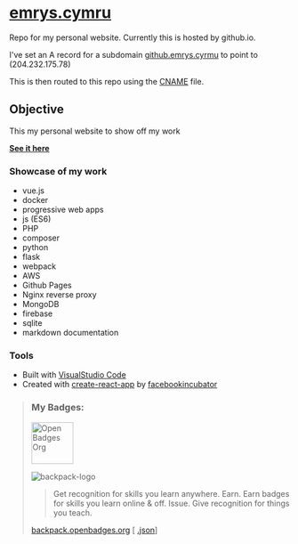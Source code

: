 # [emrys.cymru](http://emrys.cymru)
Repo for my personal website. 
Currently this is hosted by github.io.

I've set an A record for a subdomain [github.emrys.cyrmu](https://github.emrys.cymru) to point to (204.232.175.78)

This is then routed to this repo using the [CNAME](https://github.com/emrysr/emrysr.github.io/blob/master/CNAME) file.

## Objective
This my personal website to show off my work

**[See it here](http://github.emrys.cymru/)**

### Showcase of my work

* vue.js
* docker
* progressive web apps
* js (ES6)
* PHP
* composer
* python
* flask
* webpack
* AWS
* Github Pages
* Nginx reverse proxy
* MongoDB
* firebase
* sqlite
* markdown documentation

### Tools

* Built with [VisualStudio Code](http://microsoft.com)
* Created with [create-react-app](https://github.com/facebookincubator/create-react-app) by [facebookincubator](https://github.com/facebookincubator)


> ### My Badges:
> 
> <img src="http://openbadges.org/wp-content/uploads/2013/02/badge-breakout-sidebar.png" height="75px" title="Open Badges Org">
>
>![backpack-logo]
> 
> > Get recognition for skills you learn anywhere. Earn. Earn badges for skills you learn online & off. Issue. Give recognition for things you teach.
> 
> [backpack.openbadges.org](https://backpack.openbadges.org/share/5a15ec51cb82eb805da1c917ab94ff47/) [
[.json](https://backpack.openbadges.org/displayer/334992/group/112916.json)]


[backpack-logo]: https://backpack.openbadges.org/images/logo.png "Mozilla Backpack"
[openbadges-logo]: http://openbadges.org/wp-content/uploads/2013/02/badge-breakout-sidebar.png "Open Badges Logo"